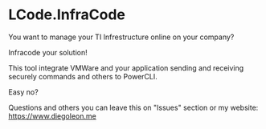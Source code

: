 # LCode.InfraCode

You want to manage your TI Infrestructure online on your company?

Infracode your solution!

This tool integrate VMWare and your application sending and receiving securely commands and others to PowerCLI.

Easy no?

Questions and others you can leave this on "Issues" section or my website: https://www.diegoleon.me
